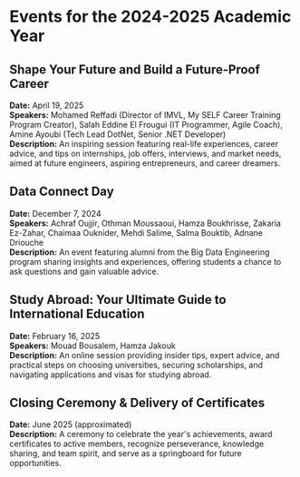 # Events for the 2024-2025 Academic Year

## Shape Your Future and Build a Future-Proof Career

**Date:** April 19, 2025  
**Speakers:** Mohamed Reffadi (Director of IMVL, My SELF Career Training Program Creator), Salah Eddine El Frougui (IT Programmer, Agile Coach), Amine Ayoubi (Tech Lead DotNet, Senior .NET Developer)  
**Description:** An inspiring session featuring real-life experiences, career advice, and tips on internships, job offers, interviews, and market needs, aimed at future engineers, aspiring entrepreneurs, and career dreamers.

## Data Connect Day

**Date:** December 7, 2024  
**Speakers:** Achraf Oujjir, Othman Moussaoui, Hamza Boukhrisse, Zakaria Ez-Zahar, Chaimaa Ouknider, Mehdi Salime, Salma Bouktib, Adnane Driouche  
**Description:** An event featuring alumni from the Big Data Engineering program sharing insights and experiences, offering students a chance to ask questions and gain valuable advice.

## Study Abroad: Your Ultimate Guide to International Education

**Date:** February 16, 2025  
**Speakers:** Mouad Bousalem, Hamza Jakouk  
**Description:** An online session providing insider tips, expert advice, and practical steps on choosing universities, securing scholarships, and navigating applications and visas for studying abroad.

## Closing Ceremony & Delivery of Certificates

**Date:** June 2025 (approximated)  
**Description:** A ceremony to celebrate the year's achievements, award certificates to active members, recognize perseverance, knowledge sharing, and team spirit, and serve as a springboard for future opportunities.
